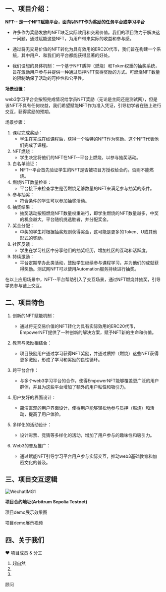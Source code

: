 ## 一、项目介绍：
**NFT-- 是一个NFT赋能平台，面向以NFT作为奖励的任务平台或学习平台**
* 许多作为奖励发放的NFT缺乏实际效用和交易价值。我们的项目致力于解决这一问题，通过赋能这些NFT，为用户带来实际的收益和参与感。
  
* 通过将无交易价值的NFT转化为具有效用的ERC20代币，我们旨在构建一个系统，其中用户、和我们的平台都能获得显著的好处。
* 我们设想的具体机制：一个基于NFT质押（燃烧）和Token权重的抽奖系统，旨在激励用户参与并提供一种通过质押NFT获得奖励的方式。可燃烧NFT数量的限制确保了活动的可控性和公平性。

**场景设置**：

web3学习平台会按照完成情况给学员NFT奖励（无论是主网还是测试网），但是该NFT不具有任何权益，我们希望赋能NFT作为准入凭证，引导初学者在链上进行交互，获得奖励的预期。

场景步骤：
1. 课程完成奖励：
   - 学生在完成在线课程后，获得一个独特的NFT作为奖励。这个NFT代表他们完成了课程。
2. NFT燃烧：
   - 学生决定将他们的NFT在NFT--平台上燃烧，以参与抽奖活动。
3. 白名单验证：
   - NFT--平台首先验证学生的NFT是否被项目方授权给合约。否则不能燃烧。
4. 燃烧NFT数量检查：
   - 平台接下来检查学生是否燃烧足够数量的NFT来满足参与抽奖的条件。
5. 参与抽奖：
   - 符合条件的学生可以参加抽奖活动。
6. 抽奖结果：
   - 抽奖活动按照燃烧NFT数量权重进行，即学生燃烧的NFT数量越多，中奖的机会越大。平台随机挑选胜者，并分配奖金。
7. 奖金分配：
   - 中奖的学生将根据抽奖规则获得奖金，这可能是更多的Token、U或其他形式的奖励。
8. 社区反馈：
   - 学生在学习社区中分享他们的抽奖经历，增加社区的互动和活跃度。
9. 持续激励：
   - 平台定期举办此类活动，鼓励学生继续参与课程学习，并为他们的成就获得奖励。测试网NFT可以使用Automation服务持续进行抽奖。
  
  在以上应用场景中，NFT--平台帮助引入了交互场景，通过NFT燃烧并抽奖，引导学员参与链上交互。

## 二、项目特色

1. 创新的NFT赋能机制：
   - 通过将无交易价值的NFT转化为具有实际效用的ERC20代币，EmpowerNFT提供了一种创新的解决方案，赋予NFT新的生命和价值。

2. 教育与激励相结合：
   - 项目鼓励用户通过学习获得NFT奖励，并通过质押（燃烧）这些NFT获得更多激励，形成了学习和奖励的良性循环。

3. 跨平台合作：
   - 与多个web3学习平台的合作，使得EmpowerNFT能够覆盖更广泛的用户群体，并且为这些平台增加了额外的用户粘性和吸引力。

4. 用户友好的界面设计：
   - 简洁直观的用户界面设计，使得用户能够轻松地参与质押（燃烧）和活动，提高了用户体验。

5. 多样化的活动设计：
   - 设计彩票、竞猜等多样化的活动，增加了用户参与的趣味性和吸引力。

6.  Web3的普及推广：
    - 通过赋能NFT引导学习平台用户参与实际交互，推动web3基础教育和加密文化的普及。

## 三、项目交互逻辑

![WechatIMG1](https://github.com/bcopen/web3/assets/16407912/573a9d6d-de2a-4802-aee2-12bae5159d41)


**项目合约地址(Arbitrum Sepolia Testnet)**


项目demo展示效果图


项目demo展示视频


## 四、关于我们

❤️ 项目成员 & 分工
1. 超自然
2. 
3. 
   
顾问
  